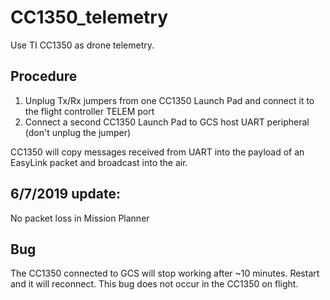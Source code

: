 # CC1350_telemetry
Use TI CC1350 as drone telemetry. 

## Procedure
1. Unplug Tx/Rx jumpers from one CC1350 Launch Pad and connect it to the flight controller TELEM port
2. Connect a second CC1350 Launch Pad to GCS host UART peripheral (don't unplug the jumper)

CC1350 will copy messages received from UART into the payload of an EasyLink packet and broadcast into the air. 

## 6/7/2019 update: 
No packet loss in Mission Planner

## Bug 
The CC1350 connected to GCS will stop working after ~10 minutes. Restart and it will reconnect. This bug does not occur in the CC1350 on flight. 
